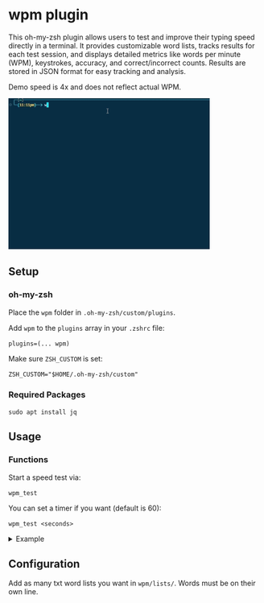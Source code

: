 # wpm plugin
This oh-my-zsh plugin allows users to test and improve their typing speed directly in a terminal. It provides customizable word lists, tracks results for each test session, and displays detailed metrics like words per minute (WPM), keystrokes, accuracy, and correct/incorrect counts. Results are stored in JSON format for easy tracking and analysis.

Demo speed is 4x and does not reflect actual WPM.

<img src="demo.gif" width="400" height="300">

## Setup

### oh-my-zsh
Place the `wpm` folder in `.oh-my-zsh/custom/plugins`.

Add `wpm` to the `plugins` array in your `.zshrc` file:
```
plugins=(... wpm)
```

Make sure `ZSH_CUSTOM` is set:
```
ZSH_CUSTOM="$HOME/.oh-my-zsh/custom"
```

### Required Packages
```
sudo apt install jq
```

## Usage

### Functions
Start a speed test via:
```
wpm_test
```
You can set a timer if you want (default is 60):
```
wpm_test <seconds>
```

<details>
<summary>Example</summary>


Select a word list txt file in the `lists` folder to use.

```
(10:03pm)──> wpm_test 60
╔═════════════════════════════════════════════╗
║                 Word Lists                  ║
╠═════════════════════════════════════════════╣
║  1.         words_top-1000-english-adv.txt  ║
║  2.          words_top-250-english-adv.txt  ║
║  3.         words_top-250-english-easy.txt  ║
╚═════════════════════════════════════════════╝
Select (1-3):
```

Random words are pulled from the list until the timer stops. Correctly typed words turn green and incorrect ones turn red.
```
────────────────────────────────────────────────────────────────────────────────────────────────────
                       height easy branch short day about piece own bus side                        
                         you young large easy about dog home ball rich blue                         
────────────────────────────────────────────────────────────────────────────────────────────────────
> heigh
```

Results are displayed in a table when the timer runs out.
```
╔══════════════════════════════════════════╗
║                  Result                  ║
╠══════════════════════════════════════════╣
║                                          ║
║                  77 WPM                  ║
║                                          ║
║──────────────────────────────────────────║
║  Keystrokes                         406  ║
║  Accuracy                           96%  ║
║  Correct                             77  ║
║  Incorrect                            3  ║
║──────────────────────────────────────────║
║      words_top-250-english-easy.txt      ║
╚══════════════════════════════════════════╝
```

Every result is stored as an entry in `wpm/stats/stats.json`. Results are stored relative to the txt file name ran against.
```
{
  "words_top-250-english-easy.txt": [
    {
      "date": "11/03/2024 10:10PM",
      "wpm": 77,
      "test duration": 60,
      "keystrokes": 406,
      "accuracy": 96,
      "correct": 77,
      "incorrect": 3
    },
    {
      "date": "11/03/2024 10:07PM",
      "wpm": 4,
      "test duration": 60,
      "keystrokes": 29,
      "accuracy": 100,
      "correct": 4,
      "incorrect": 0
    },
    {
      "date": "11/03/2024 10:02PM",
      "wpm": 78,
      "test duration": 10,
      "keystrokes": 67,
      "accuracy": 100,
      "correct": 13,
      "incorrect": 0
    }
  ],
  "words_top-250-english-adv.txt": [
    {
      "date": "11/03/2024 10:15PM",
      "wpm": 30,
      "test duration": 60,
      "keystrokes": 275,
      "accuracy": 83,
      "correct": 30,
      "incorrect": 6
    }
  ]
}
```
</details>

## Configuration
Add as many txt word lists you want in `wpm/lists/`. Words must be on their own line.